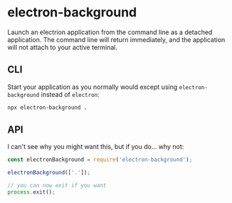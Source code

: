# electron-background

Launch an electrion application from the command line as a detached application. The command line will return immediately, and the application will not attach to your active terminal.

## CLI

Start your application as you normally would except using `electron-background` instead of `electron`:

```bash
npx electron-background .
```

## API

I can't see why you might want this, but if you do... why not:

```javascript
const electronBackground = require('electron-background');

electronBackground(['.']);

// you can now exit if you want
process.exit();
```
